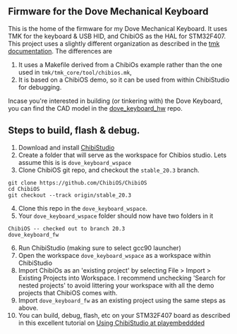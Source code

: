 ## Firmware for the Dove Mechanical Keyboard
This is the home of the firmware for my Dove Mechanical Keyboard. It uses TMK for the keyboard & USB HID, and ChibiOS as the HAL for STM32F407. 
This project uses a slightly different organization as described in the [tmk documentation](https://github.com/tmk/tmk_core/blob/master/README.md). The differences are 
1. It uses a Makefile derived from a ChibiOs example rather than the one used in `tmk/tmk_core/tool/chibios.mk`,
2. It is based on a ChibiOS demo, so it can be used from within ChibiStudio for debugging.

Incase you're interested in building (or tinkering with) the Dove Keyboard, you can find the CAD model in the [dove_keyboard_hw](https://github.com/pragun/dove_keyboard_hw) repo.

## Steps to build, flash & debug.
1. Download and install [ChibiStudio](https://www.chibios.org/dokuwiki/doku.php?id=chibios:products:chibistudio:start)
2. Create a folder that will serve as the workspace for Chibios studio. Lets assume this is is `dove_keyboard_wspace`
3. Clone ChibiOS git repo, and checkout the `stable_20.3` branch.
```
git clone https://github.com/ChibiOS/ChibiOS
cd ChibiOS
git checkout --track origin/stable_20.3
```
4. Clone this repo in the `dove_keyboard_wspace`.
5. Your `dove_keyboard_wspace` folder should now have two folders in it
```
ChibiOS -- checked out to branch 20.3
dove_keyboard_fw
```
6. Run ChibiStudio (making sure to select gcc90 launcher)
7. Open the workspace `dove_keyboard_wspace` as a workspace within ChibiStudio
8. Import ChibiOs as an 'existing project' by selecting File > Import > Existing Projects into Workspace. I recommend unchecking 'Search for nested projects' to avoid littering your workspace with all the demo projects that ChibiOS comes with.
9. Import `dove_keyboard_fw` as an existing project using the same steps as above.
10. You can build, debug, flash, etc on your STM32F407 board as described in this excellent tutorial on [Using ChibiStudio at playembeddded](https://www.playembedded.org/blog/debugging-stm32-chibistudio/)
